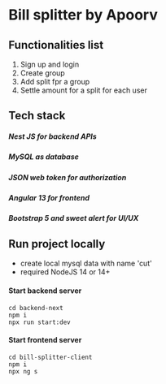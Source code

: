 # Bill splitter by Apoorv

## Functionalities list
1. Sign up and login
2. Create group
3. Add split fpr a group
4. Settle amount for a split for each user

## Tech stack

##### Nest JS for backend APIs

##### MySQL as database

##### JSON web token for authorization

##### Angular 13 for frontend

##### Bootstrap 5 and sweet alert for UI/UX

## Run project locally

- create local mysql data with name 'cut'
- required NodeJS 14 or 14+

#### Start backend server

```
cd backend-next
npm i
npx run start:dev
```

#### Start frontend server

```
cd bill-splitter-client
npm i
npx ng s
```
